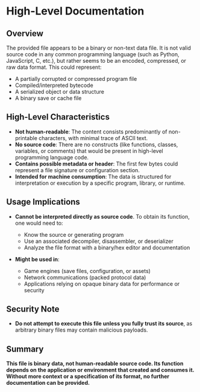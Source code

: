 # High-Level Documentation

## Overview

The provided file appears to be a binary or non-text data file. It is not valid source code in any common programming language (such as Python, JavaScript, C, etc.), but rather seems to be an encoded, compressed, or raw data format. This could represent:

- A partially corrupted or compressed program file
- Compiled/interpreted bytecode
- A serialized object or data structure
- A binary save or cache file

## High-Level Characteristics

- **Not human-readable**: The content consists predominantly of non-printable characters, with minimal trace of ASCII text.
- **No source code**: There are no constructs (like functions, classes, variables, or comments) that would be present in high-level programming language code.
- **Contains possible metadata or header**: The first few bytes could represent a file signature or configuration section.
- **Intended for machine consumption**: The data is structured for interpretation or execution by a specific program, library, or runtime.

## Usage Implications

- **Cannot be interpreted directly as source code**. To obtain its function, one would need to:
  - Know the source or generating program
  - Use an associated decompiler, disassembler, or deserializer
  - Analyze the file format with a binary/hex editor and documentation

- **Might be used in**:
  - Game engines (save files, configuration, or assets)
  - Network communications (packed protocol data)
  - Applications relying on opaque binary data for performance or security

## Security Note

- **Do not attempt to execute this file unless you fully trust its source**, as arbitrary binary files may contain malicious payloads.

## Summary

**This file is binary data, not human-readable source code. Its function depends on the application or environment that created and consumes it. Without more context or a specification of its format, no further documentation can be provided.**